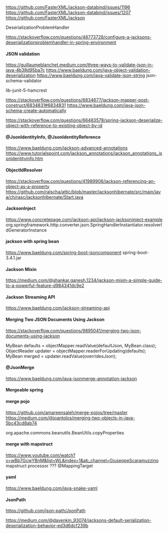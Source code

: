 https://github.com/FasterXML/jackson-databind/issues/1196
https://github.com/FasterXML/jackson-databind/issues/1207
https://github.com/FasterXML/jackson

DeserializationProblemHandler

https://stackoverflow.com/questions/48773728/configure-a-jacksons-deserializationproblemhandler-in-spring-environment

#### JSON validation

https://guillaumeblanchet.medium.com/three-ways-to-validate-json-in-java-4b38d95ba7c
https://www.baeldung.com/java-object-validation-deserialization
https://www.baeldung.com/java-validate-json-string
json-schema-validator


lib-junit-5-hamcrest


https://stackoverflow.com/questions/6834677/jackson-mapper-post-construct/6834831#6834831
https://www.baeldung.com/java-json-schema-create-automatically

https://stackoverflow.com/questions/66483578/spring-jackson-deserialize-object-with-reference-to-existing-object-by-id

#### @JsonIdentityInfo, @JsonIdentityReference
https://www.baeldung.com/jackson-advanced-annotations
https://www.tutorialspoint.com/jackson_annotations/jackson_annotations_jsonidentityinfo.htm

#### ObjectIdResolver
https://stackoverflow.com/questions/41989906/jackson-referencing-an-object-as-a-property
https://github.com/ralscha/attic/blob/master/jacksonhibernate/src/main/java/ch/rasc/jacksonhibernate/Start.java

#### JacksonInject
https://www.concretepage.com/jackson-api/jackson-jacksoninject-example
org.springframework.http.converter.json.SpringHandlerInstantiator.resolverIdGeneratorInstance

#### jackson with spring bean
https://www.baeldung.com/spring-boot-jsoncomponent
spring-boot-3.4.1.jar

#### Jackson Mixin
https://medium.com/@shankar.ganesh.1234/jackson-mixin-a-simple-guide-to-a-powerful-feature-d984341dc9e2

#### Jackson Streaming API
https://www.baeldung.com/jackson-streaming-api

#### Merging Two JSON Documents Using Jackson
https://stackoverflow.com/questions/9895041/merging-two-json-documents-using-jackson

MyBean defaults = objectMapper.readValue(defaultJson, MyBean.class);
ObjectReader updater = objectMapper.readerForUpdating(defaults);
MyBean merged = updater.readValue(overridesJson);

#### @JsonMerge
https://www.baeldung.com/java-jsonmerge-annotation-jackson

#### Mergeable spring

#### merge pojo
https://github.com/amareensaleh/merge-pojos/tree/master
https://medium.com/@joantolos/merging-two-objects-in-java-5bc43cd8ab74

org.apache.commons.beanutils.BeanUtils.copyProperties

#### merge with mapstruct
https://www.youtube.com/watch?v=wBb7GcwYBnM&list=WL&index=1&ab_channel=GiuseppeScaramuzzino
mapstruct processor ???
@MappingTarget

#### yaml
https://www.baeldung.com/java-snake-yaml 

#### JsonPath
https://github.com/json-path/JsonPath

https://medium.com/@davenkin_93074/jacksons-default-serialization-deserialization-behavior-ed3d6dcf239b